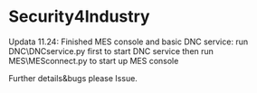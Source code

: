 # Security4Industry
Updata 11.24:
Finished MES console and basic DNC service:
	run DNC\DNCservice.py first to start DNC service
	then run MES\MESconnect.py to start up MES console

Further details&bugs please Issue.